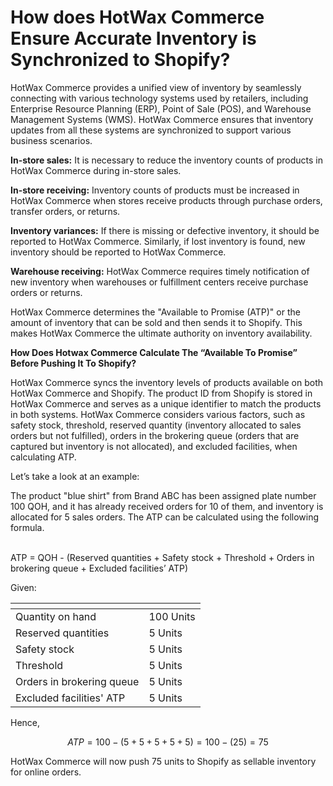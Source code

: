 # How does HotWax Commerce Ensure Accurate Inventory is Synchronized to Shopify?

HotWax Commerce provides a unified view of inventory by seamlessly connecting with various technology systems used by retailers, including Enterprise Resource Planning (ERP), Point of Sale (POS), and Warehouse Management Systems (WMS). HotWax Commerce ensures that inventory updates from all these systems are synchronized to support various business scenarios.

**In-store sales:** It is necessary to reduce the inventory counts of products in HotWax Commerce during in-store sales.

**In-store receiving:**  Inventory counts of products must be increased in HotWax Commerce when stores receive products through purchase orders, transfer orders, or returns.&#x20;

**Inventory variances:** If there is missing or defective inventory, it should be reported to HotWax Commerce. Similarly, if lost inventory is found, new inventory should be reported to HotWax Commerce.

**Warehouse receiving:** HotWax Commerce requires timely notification of new inventory when warehouses or fulfillment centers receive purchase orders or returns.&#x20;

HotWax Commerce determines the "Available to Promise (ATP)" or the amount of inventory that can be sold and then sends it to Shopify. This makes HotWax Commerce the ultimate authority on inventory availability.



**How Does Hotwax Commerce Calculate The “Available To Promise” Before Pushing It To Shopify?**

HotWax Commerce syncs the inventory levels of products available on both HotWax Commerce and Shopify. The product ID from Shopify is stored in HotWax Commerce and serves as a unique identifier to match the products in both systems. HotWax Commerce considers various factors, such as safety stock, threshold, reserved quantity (inventory allocated to sales orders but not fulfilled), orders in the brokering queue (orders that are captured but inventory is not allocated), and excluded facilities, when calculating ATP.&#x20;

Let’s take a look at an example:

The product "blue shirt" from Brand ABC has been assigned plate number 100 QOH, and it has already received orders for 10 of them, and inventory is allocated for 5 sales orders. The ATP can be calculated using the following formula.

\
ATP = QOH - (Reserved quantities + Safety stock + Threshold + Orders in brokering queue + Excluded facilities’ ATP)

Given:&#x20;

<table data-header-hidden data-full-width="false"><thead><tr><th></th><th></th></tr></thead><tbody><tr><td>Quantity on hand</td><td>100 Units</td></tr><tr><td>Reserved quantities</td><td>5 Units</td></tr><tr><td>Safety stock</td><td>5 Units</td></tr><tr><td>Threshold</td><td>5 Units</td></tr><tr><td>Orders in brokering queue</td><td>5 Units</td></tr><tr><td>Excluded facilities' ATP</td><td>5 Units</td></tr></tbody></table>

Hence,

$$
ATP = 100 - (5+5+5+5+5)
        = 100 - (25)
        = 75
$$



HotWax Commerce will now push 75 units to Shopify as sellable inventory for online orders.&#x20;





